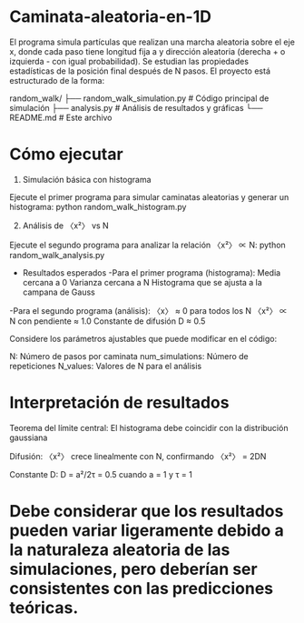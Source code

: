 # Caminata-aleatoria-en-1D

El programa simula partículas que realizan una marcha aleatoria sobre el eje x, donde cada paso tiene longitud fija a y dirección aleatoria (derecha + o izquierda - con igual probabilidad). Se estudian las propiedades estadísticas de la posición final después de N pasos.
El proyecto está estructurado de la forma: 


random_walk/
├── random_walk_simulation.py  # Código principal de simulación
├── analysis.py               # Análisis de resultados y gráficas
└── README.md                 # Este archivo

# Cómo ejecutar
1. Simulación básica con histograma

Ejecute el primer programa para simular caminatas aleatorias y generar un histograma: python random_walk_histogram.py


2. Análisis de 〈x²〉 vs N
   
Ejecute el segundo programa para analizar la relación 〈x²〉 ∝ N: python random_walk_analysis.py

* Resultados esperados
-Para el primer programa (histograma):
Media cercana a 0
Varianza cercana a N
Histograma que se ajusta a la campana de Gauss

-Para el segundo programa (análisis):
〈x〉 ≈ 0 para todos los N
〈x²〉 ∝ N con pendiente ≈ 1.0
Constante de difusión D ≈ 0.5

Considere los parámetros ajustables que puede modificar en el código:

N: Número de pasos por caminata
num_simulations: Número de repeticiones
N_values: Valores de N para el análisis

# Interpretación de resultados
Teorema del límite central: El histograma debe coincidir con la distribución gaussiana

Difusión: 〈x²〉 crece linealmente con N, confirmando 〈x²〉 = 2DN

Constante D: D = a²/2τ = 0.5 cuando a = 1 y τ = 1

# Debe considerar que los resultados pueden variar ligeramente debido a la naturaleza aleatoria de las simulaciones, pero deberían ser consistentes con las predicciones teóricas.
